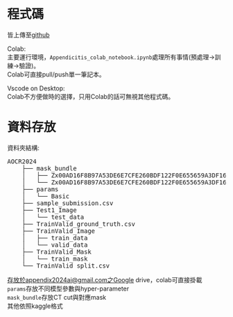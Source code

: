 # 程式碼
皆上傳至[github](https://github.com/Guo-bot-1998/Appendicitis)

Colab:   
主要運行環境，<code>Appendicitis_colab_notebook.ipynb</code>處理所有事情(預處理->訓練->驗證)。  
Colab可直接pull/push單一筆記本。 

Vscode on Desktop:  
Colab不方便做時的選擇，只用Colab的話可無視其他程式碼。

# 資料存放
資料夾結構:

<pre>
AOCR2024
    ├── mask_bundle
    │   ├── Zx00AD16F8B97A53DE6E7CFE260BDF122F0E655659A3DF1628_label.nii
    │   └── Zx00AD16F8B97A53DE6E7CFE260BDF122F0E655659A3DF1628.nii
    ├── params
    │   └── Basic
    ├── sample_submission.csv
    ├── Test1_Image
    │   └── test_data
    ├── TrainValid_ground_truth.csv
    ├── TrainValid_Image
    │   ├── train_data
    │   └── valid_data
    ├── TrainValid_Mask
    │   └── train_mask
    └── TrainValid_split.csv
</pre>
存放於appendix2024ai@gmail.com之Google drive，colab可直接掛載   
<code>params</code>存放不同模型參數與hyper-parameter  
<code>mask_bundle</code>存放CT cut與對應mask  
其他依照kaggle格式  

